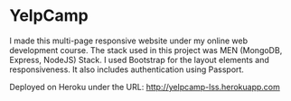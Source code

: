 # YelpCamp

I made this multi-page responsive website under my online web development course.
The stack used in this project was MEN (MongoDB, Express, NodeJS) Stack.
I used Bootstrap for the layout elements and responsiveness.
It also includes authentication using Passport.

Deployed on Heroku under the URL: http://yelpcamp-lss.herokuapp.com
